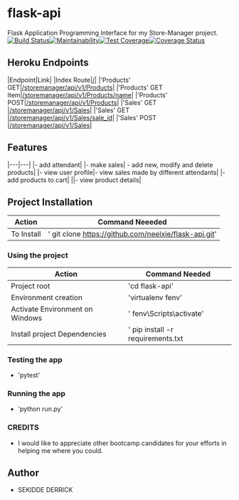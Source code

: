 # flask-api
Flask Application Programming Interface for my Store-Manager project.
[![Build Status](https://travis-ci.org/neelxie/flask-api.svg?branch=develop)](https://travis-ci.org/neelxie/flask-api)[![Maintainability](https://api.codeclimate.com/v1/badges/c1159a79ad17c21bb8f4/maintainability)](https://codeclimate.com/github/neelxie/flask-api/maintainability)[![Test Coverage](https://api.codeclimate.com/v1/badges/c1159a79ad17c21bb8f4/test_coverage)](https://codeclimate.com/github/neelxie/flask-api/test_coverage)[![Coverage Status](https://coveralls.io/repos/github/neelxie/flask-api/badge.svg?branch=develop)](https://coveralls.io/github/neelxie/flask-api?branch=develop)


## Heroku Endpoints
|Endpoint|Link|
|Index Route|[/](https://mystoremanager-api.herokuapp.com)|
|'Products' GET|[/storemanager/api/v1/Products](https://mystoremanager-api.herokuapp.com/storemanager/api/v1/Products)|
|'Products' GET Item|[/storemanager/api/v1/Products/name](https://mystoremanager-api.herokuapp.com/storemanager/api/v1/Products/soaks)|
|'Products' POST|[/storemanager/api/v1/Products](https://mystoremanager-api.herokuapp.com/storemanager/api/v1/Products)|
|'Sales' GET |[/storemanager/api/v1/Sales](https://mystoremanager-api.herokuapp.com/storemanager/api/v1/Sales)|
|'Sales' GET |[/storemanager/api/v1/Sales/sale_id](https://mystoremanager-api.herokuapp.com/storemanager/api/v1/Sales/1)|
|'Sales' POST |[/storemanager/api/v1/Sales](https://mystoremanager-api.herokuapp.com/storemanager/api/v1/Sales)|


## Features
 |---|---|
 |- add attendant|
 |- make sales| - add new, modify and delete products|
 |- view user profile|- view sales made by different attendants|
 |- add products to cart|
 ||- view product details|
 

## Project Installation
|Action|Command Neeeded|
|---|---|
|To Install|' git clone https://github.com/neelxie/flask-api.git'|

### Using the project
|Action|Command Needed|
|---|---|
|Project root| 'cd flask-api'|
|Environment creation| 'virtualenv fenv'
|Activate Environment on Windows|' fenv\Scripts\activate'
|Install project Dependencies|' pip install -r requirements.txt|

### Testing the app
- 'pytest' 

### Running the app

- 'python run.py'

### CREDITS
- I would like to appreciate other bootcamp candidates for your efforts in helping me where you could.
## Author
- SEKIDDE DERRICK
